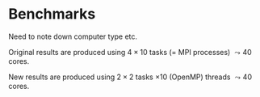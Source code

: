 # Benchmarks

Need to note down computer type etc.

Original results are produced using $4\times 10$ tasks (= MPI processes) $\leadsto 40$ cores.

New results are produced using $2\times 2$ tasks $\times 10$ (OpenMP) threads $\leadsto 40$ cores.